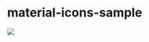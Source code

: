 # material-icons-sample
<img src="http://cdn-ak.f.st-hatena.com/images/fotolife/t/tyoshikawa1106/20150828/20150828125012.png" />
